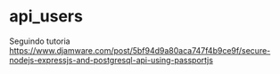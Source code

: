 # api_users
Seguindo tutoria https://www.djamware.com/post/5bf94d9a80aca747f4b9ce9f/secure-nodejs-expressjs-and-postgresql-api-using-passportjs
